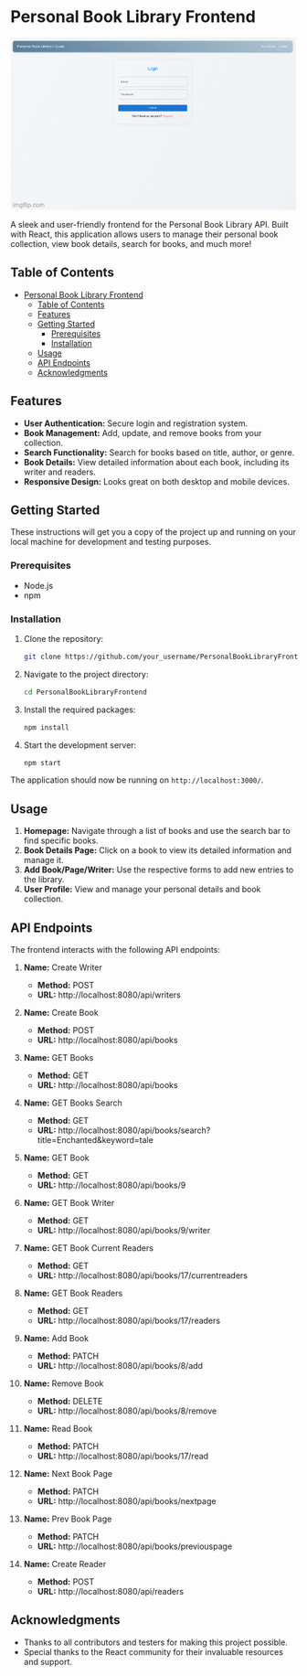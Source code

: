 # Personal Book Library Frontend

![Demo GIF](assets/main.gif)

A sleek and user-friendly frontend for the Personal Book Library API. Built with React, this application allows users to manage their personal book collection, view book details, search for books, and much more!

## Table of Contents

- [Personal Book Library Frontend](#personal-book-library-frontend)
  - [Table of Contents](#table-of-contents)
  - [Features](#features)
  - [Getting Started](#getting-started)
    - [Prerequisites](#prerequisites)
    - [Installation](#installation)
  - [Usage](#usage)
  - [API Endpoints](#api-endpoints)
  - [Acknowledgments](#acknowledgments)

## Features

- **User Authentication:** Secure login and registration system.
- **Book Management:** Add, update, and remove books from your collection.
- **Search Functionality:** Search for books based on title, author, or genre.
- **Book Details:** View detailed information about each book, including its writer and readers.
- **Responsive Design:** Looks great on both desktop and mobile devices.

## Getting Started

These instructions will get you a copy of the project up and running on your local machine for development and testing purposes.

### Prerequisites

- Node.js
- npm

### Installation

1. Clone the repository:
   ```bash
   git clone https://github.com/your_username/PersonalBookLibraryFrontend.git
   ```

2. Navigate to the project directory:
   ```bash
   cd PersonalBookLibraryFrontend
   ```

3. Install the required packages:
   ```bash
   npm install
   ```

4. Start the development server:
   ```bash
   npm start
   ```

The application should now be running on `http://localhost:3000/`.

## Usage

1. **Homepage:** Navigate through a list of books and use the search bar to find specific books.
2. **Book Details Page:** Click on a book to view its detailed information and manage it.
3. **Add Book/Page/Writer:** Use the respective forms to add new entries to the library.
4. **User Profile:** View and manage your personal details and book collection.

## API Endpoints

The frontend interacts with the following API endpoints:

1. **Name:** Create Writer
   - **Method:** POST
   - **URL:** http://localhost:8080/api/writers

2. **Name:** Create Book
   - **Method:** POST
   - **URL:** http://localhost:8080/api/books

3. **Name:** GET Books
   - **Method:** GET
   - **URL:** http://localhost:8080/api/books

4. **Name:** GET Books Search
   - **Method:** GET
   - **URL:** http://localhost:8080/api/books/search?title=Enchanted&keyword=tale

5. **Name:** GET Book
   - **Method:** GET
   - **URL:** http://localhost:8080/api/books/9

6. **Name:** GET Book Writer
   - **Method:** GET
   - **URL:** http://localhost:8080/api/books/9/writer

7. **Name:** GET Book Current Readers
   - **Method:** GET
   - **URL:** http://localhost:8080/api/books/17/currentreaders

8. **Name:** GET Book Readers
   - **Method:** GET
   - **URL:** http://localhost:8080/api/books/17/readers

9. **Name:** Add Book
   - **Method:** PATCH
   - **URL:** http://localhost:8080/api/books/8/add

10. **Name:** Remove Book
    - **Method:** DELETE
    - **URL:** http://localhost:8080/api/books/8/remove

11. **Name:** Read Book
    - **Method:** PATCH
    - **URL:** http://localhost:8080/api/books/17/read

12. **Name:** Next Book Page
    - **Method:** PATCH
    - **URL:** http://localhost:8080/api/books/nextpage

13. **Name:** Prev Book Page
    - **Method:** PATCH
    - **URL:** http://localhost:8080/api/books/previouspage

14. **Name:** Create Reader
    - **Method:** POST
    - **URL:** http://localhost:8080/api/readers

## Acknowledgments

- Thanks to all contributors and testers for making this project possible.
- Special thanks to the React community for their invaluable resources and support.
